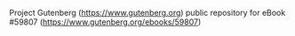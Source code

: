 Project Gutenberg (https://www.gutenberg.org) public repository for
eBook #59807 (https://www.gutenberg.org/ebooks/59807)
